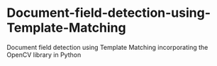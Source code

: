# Document-field-detection-using-Template-Matching
Document field detection using Template Matching incorporating the OpenCV library in Python
